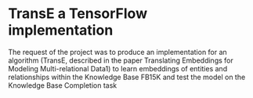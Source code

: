 # TransE a TensorFlow implementation

The request of the project was to produce an implementation for an
algorithm (TransE, described in the paper Translating Embeddings
for Modeling Multi-relational Data1) to learn embeddings of entities
and relationships within the Knowledge Base FB15K and test the
model on the Knowledge Base Completion task
